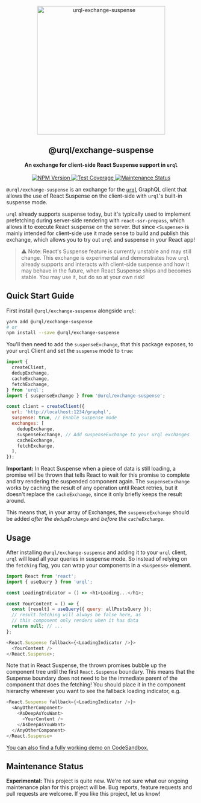 <p align="center"><img width="340" alt="urql-exchange-suspense" src="https://user-images.githubusercontent.com/2041385/62209781-73265580-b392-11e9-9145-318d46f64f53.gif" /></p>
<h2 align="center">@urql/exchange-suspense</h2>
<p align="center">
<strong>An exchange for client-side React Suspense support in <code>urql</code></strong>
<br /><br />
<a href="https://npmjs.com/package/@urql/exchange-suspense">
  <img alt="NPM Version" src="https://img.shields.io/npm/v/@urql/exchange-suspense.svg" />
</a>
<a href="https://codecov.io/gh/FormidableLabs/urql-exchange-suspense">
  <img alt="Test Coverage" src="https://codecov.io/gh/FormidableLabs/urql-exchange-suspense/branch/master/graph/badge.svg" />
</a>
<a href="https://github.com/FormidableLabs/urql-exchange-suspense#maintenance-status">
  <img alt="Maintenance Status" src="https://img.shields.io/badge/maintenance-experimental-blueviolet.svg" />
</a>
</p>

`@urql/exchange-suspense` is an exchange for the [`urql`](https://github.com/FormidableLabs/urql) GraphQL client that allows the use of React Suspense on the client-side with `urql`'s built-in suspense mode.

`urql` already supports suspense today, but it's typically used to implement prefetching
during server-side rendering with `react-ssr-prepass`, which allows it to execute React
suspense on the server.
But since `<Suspense>` is mainly intended for client-side use it made sense to build and publish
this exchange, which allows you to try out `urql` and suspense in your React app!

> ⚠️ Note: React's Suspense feature is currently unstable and may still change.
> This exchange is experimental and demonstrates how `urql` already supports and
> interacts with client-side suspense and how it may behave in the future, when React
> Suspense ships and becomes stable. You may use it, but do so at your own risk!

## Quick Start Guide

First install `@urql/exchange-suspense` alongside `urql`:

```sh
yarn add @urql/exchange-suspense
# or
npm install --save @urql/exchange-suspense
```

You'll then need to add the `suspenseExchange`, that this package exposes, to your
`urql` Client and set the `suspense` mode to `true`:

```js
import {
  createClient,
  dedupExchange,
  cacheExchange,
  fetchExchange,
} from 'urql';
import { suspenseExchange } from '@urql/exchange-suspense';

const client = createClient({
  url: 'http://localhost:1234/graphql',
  suspense: true, // Enable suspense mode
  exchanges: [
    dedupExchange,
    suspenseExchange, // Add suspenseExchange to your urql exchanges
    cacheExchange,
    fetchExchange,
  ],
});
```

**Important:**
In React Suspense when a piece of data is still loading, a promise will
be thrown that tells React to wait for this promise to complete and try rendering the
suspended component again. The `suspenseExchange` works by caching
the result of any operation until React retries, but it doesn't replace the
`cacheExchange`, since it only briefly keeps the result around.

This means that, in your array of Exchanges, the `suspenseExchange` should be
added _after the `dedupExchange`_ and _before the `cacheExchange`_.

## Usage

After installing `@urql/exchange-suspense` and adding it to your `urql` client,
`urql` will load all your queries in suspense mode. So instead of relying
on the `fetching` flag, you can wrap your components in a `<Suspense>`
element.

```js
import React from 'react';
import { useQuery } from 'urql';

const LoadingIndicator = () => <h1>Loading...</h1>;

const YourContent = () => {
  const [result] = useQuery({ query: allPostsQuery });
  // result.fetching will always be false here, as
  // this component only renders when it has data
  return null; // ...
};

<React.Suspense fallback={<LoadingIndicator />}>
  <YourContent />
</React.Suspense>;
```

Note that in React Suspense, the thrown promises bubble up the component tree until the first `React.Suspense` boundary. This means that the Suspense boundary does not need to be the immediate parent of the component that does the fetching! You should place it in the component hierarchy wherever you want to see the fallback loading indicator, e.g.

```js
<React.Suspense fallback={<LoadingIndicator />}>
  <AnyOtherComponent>
    <AsDeepAsYouWant>
      <YourContent />
    </AsDeepAsYouWant>
  </AnyOtherComponent>
</React.Suspense>
```

[You can also find a fully working demo on CodeSandbox.](https://codesandbox.io/s/urql-client-side-suspense-demo-81obe)

## Maintenance Status

**Experimental:** This project is quite new. We're not sure what our ongoing maintenance plan for this project will be. Bug reports, feature requests and pull requests are welcome. If you like this project, let us know!
